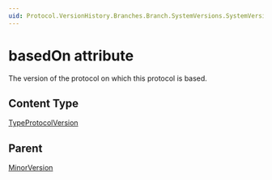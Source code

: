 ```yaml
---
uid: Protocol.VersionHistory.Branches.Branch.SystemVersions.SystemVersion.MajorVersions.MajorVersion.MinorVersions.MinorVersion-basedOn
---
```


# basedOn attribute

The version of the protocol on which this protocol is based.

## Content Type

[TypeProtocolVersion](xref:Protocol-TypeProtocolVersion)

## Parent

[MinorVersion](xref:Protocol.VersionHistory.Branches.Branch.SystemVersions.SystemVersion.MajorVersions.MajorVersion.MinorVersions.MinorVersion)
